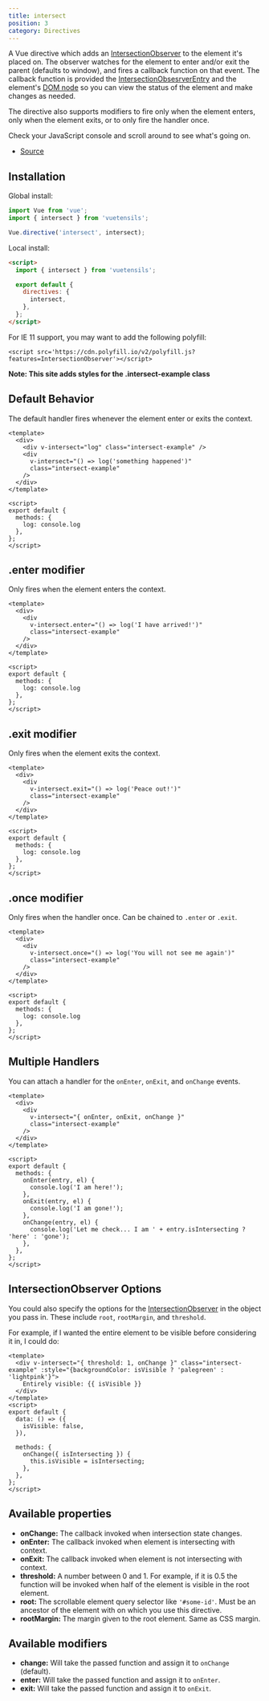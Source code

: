 ```yaml
---
title: intersect
position: 3
category: Directives
---
```


A Vue directive which adds an [IntersectionObserver](https://developer.mozilla.org/en-US/docs/Web/API/Intersection_Observer_API) to the element it's placed on. The observer watches for the element to enter and/or exit the parent (defaults to window), and fires a callback function on that event. The callback function is provided the [IntersectionObsesrverEntry](https://developer.mozilla.org/en-US/docs/Web/API/IntersectionObserverEntry) and the element's [DOM node](https://developer.mozilla.org/en-US/docs/Web/API/Node) so you can view the status of the element and make changes as needed.

The directive also supports modifiers to fire only when the element enters, only when the element exits, or to only fire the handler once.

Check your JavaScript console and scroll around to see what's going on.

- [Source](https://github.com/AustinGil/vuetensils/blob/master/src/directives/intersect.js)

## Installation

Global install:

```js
import Vue from 'vue';
import { intersect } from 'vuetensils';

Vue.directive('intersect', intersect);
```

Local install:

```html
<script>
  import { intersect } from 'vuetensils';

  export default {
    directives: {
      intersect,
    },
  };
</script>
```

For IE 11 support, you may want to add the following polyfill:

`<script src='https://cdn.polyfill.io/v2/polyfill.js?features=IntersectionObserver'></script>`

**Note: This site adds styles for the .intersect-example class**

## Default Behavior

The default handler fires whenever the element enter or exits the context.

```vue live
<template>
  <div>
    <div v-intersect="log" class="intersect-example" />
    <div
      v-intersect="() => log('something happened')"
      class="intersect-example"
    />
  </div>
</template>

<script>
export default {
  methods: {
    log: console.log
  },
};
</script>
```

## .enter modifier

Only fires when the element enters the context.

```vue live
<template>
  <div>
    <div
      v-intersect.enter="() => log('I have arrived!')"
      class="intersect-example"
    />
  </div>
</template>

<script>
export default {
  methods: {
    log: console.log
  },
};
</script>
```

## .exit modifier

Only fires when the element exits the context.

```vue live
<template>
  <div>
    <div
      v-intersect.exit="() => log('Peace out!')"
      class="intersect-example"
    />
  </div>
</template>

<script>
export default {
  methods: {
    log: console.log
  },
};
</script>
```

## .once modifier

Only fires when the handler once. Can be chained to `.enter` or `.exit`.

```vue live
<template>
  <div>
    <div
      v-intersect.once="() => log('You will not see me again')"
      class="intersect-example"
    />
  </div>
</template>

<script>
export default {
  methods: {
    log: console.log
  },
};
</script>
```

## Multiple Handlers

You can attach a handler for the `onEnter`, `onExit`, and `onChange` events.

```vue live
<template>
  <div>
    <div
      v-intersect="{ onEnter, onExit, onChange }"
      class="intersect-example"
    />
  </div>
</template>

<script>
export default {
  methods: {
    onEnter(entry, el) {
      console.log('I am here!');
    },
    onExit(entry, el) {
      console.log('I am gone!');
    },
    onChange(entry, el) {
      console.log('Let me check... I am ' + entry.isIntersecting ? 'here' : 'gone');
    },
  },
};
</script>
```

## IntersectionObserver Options

You could also specify the options for the [IntersectionObserver](https://developer.mozilla.org/en-US/docs/Web/API/Intersection_Observer_API) in the object you pass in. These include `root`, `rootMargin`, and `threshold`.

For example, if I wanted the entire element to be visible before considering it in, I could do:

```vue live
<template>
  <div v-intersect="{ threshold: 1, onChange }" class="intersect-example" :style="{backgroundColor: isVisible ? 'palegreen' : 'lightpink'}">
    Entirely visible: {{ isVisible }}
  </div>
</template>
<script>
export default {
  data: () => ({
    isVisible: false,
  }),

  methods: {
    onChange({ isIntersecting }) {
      this.isVisible = isIntersecting;
    },
  },
};
</script>
```

## Available properties

- **onChange:** The callback invoked when intersection state changes.
- **onEnter:** The callback invoked when element is intersecting with context.
- **onExit:** The callback invoked when element is not intersecting with context.
- **threshold:** A number between 0 and 1. For example, if it is 0.5 the function will be invoked when half of the element is visible in the root element.
- **root:** The scrollable element query selector like `'#some-id'`. Must be an ancestor of the element with on which you use this directive.
- **rootMargin:** The margin given to the root element. Same as CSS margin.

## Available modifiers

- **change:** Will take the passed function and assign it to `onChange` (default).
- **enter:** Will take the passed function and assign it to `onEnter`.
- **exit:** Will take the passed function and assign it to `onExit`.
